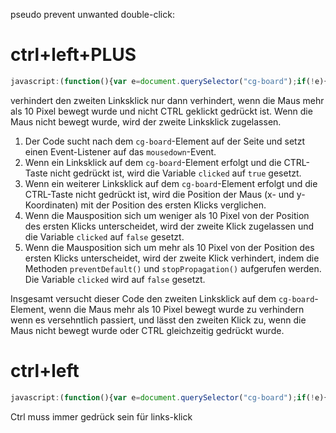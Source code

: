 pseudo prevent unwanted double-click:

# ctrl+left+PLUS

```js
javascript:(function(){var e=document.querySelector("cg-board");if(!e){console.error("Lichess game board element not found.");return}var clicked=false, lastX, lastY;e.addEventListener("mousedown", function(e){if(e.button===0&&!e.ctrlKey){if(!clicked){clicked=true;lastX=e.clientX;lastY=e.clientY;}else{if(Math.abs(e.clientX-lastX)<10&&Math.abs(e.clientY-lastY)<10){clicked=false;}else{e.preventDefault();e.stopPropagation();clicked=false;}}}}, true);})()
```
verhindert den zweiten Linksklick nur dann verhindert, wenn die Maus mehr als 10 Pixel bewegt wurde und nicht CTRL geklickt gedrückt ist. Wenn die Maus nicht bewegt wurde, wird der zweite Linksklick zugelassen.


1. Der Code sucht nach dem `cg-board`-Element auf der Seite und setzt einen Event-Listener auf das `mousedown`-Event.
2. Wenn ein Linksklick auf dem `cg-board`-Element erfolgt und die CTRL-Taste nicht gedrückt ist, wird die Variable `clicked` auf `true` gesetzt.
3. Wenn ein weiterer Linksklick auf dem `cg-board`-Element erfolgt und die CTRL-Taste nicht gedrückt ist, wird die Position der Maus (x- und y-Koordinaten) mit der Position des ersten Klicks verglichen.
4. Wenn die Mausposition sich um weniger als 10 Pixel von der Position des ersten Klicks unterscheidet, wird der zweite Klick zugelassen und die Variable `clicked` auf `false` gesetzt.
5. Wenn die Mausposition sich um mehr als 10 Pixel von der Position des ersten Klicks unterscheidet, wird der zweite Klick verhindert, indem die Methoden `preventDefault()` und `stopPropagation()` aufgerufen werden. Die Variable `clicked` wird auf `false` gesetzt.

Insgesamt versucht dieser Code den zweiten Linksklick auf dem `cg-board`-Element, 
wenn die Maus mehr als 10 Pixel bewegt wurde zu verhindern wenn es versehntlich passiert, 
und lässt den zweiten Klick zu, wenn die Maus nicht bewegt wurde oder CTRL gleichzeitig gedrückt wurde.

# ctrl+left

```js
javascript:(function(){var e=document.querySelector("cg-board");if(!e){console.error("Lichess game board element not found.");return}e.addEventListener("mousedown", function(e){if(e.button===0&&!e.ctrlKey){e.preventDefault();e.stopPropagation()}}, true);})()
```
Ctrl muss immer gedrück sein für links-klick
